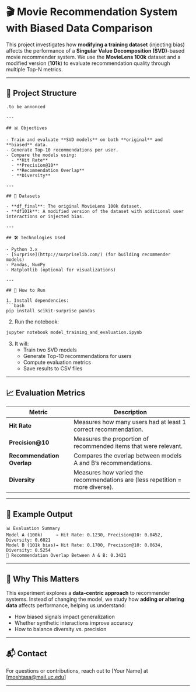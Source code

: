 
# 🎬 Movie Recommendation System with Biased Data Comparison

This project investigates how **modifying a training dataset** (injecting bias) affects the performance of a **Singular Value Decomposition (SVD)**-based movie recommender system. We use the **MovieLens 100k** dataset and a modified version (**101k**) to evaluate recommendation quality through multiple Top-N metrics.

---

## 📁 Project Structure

```
.to be annonced

---

## 📊 Objectives

- Train and evaluate **SVD models** on both **original** and **biased** data.
- Generate Top-10 recommendations per user.
- Compare the models using:
  - **Hit Rate**
  - **Precision@10**
  - **Recommendation Overlap**
  - **Diversity**

---

## 🧪 Datasets

- **df_final**: The original MovieLens 100k dataset.
- **df101k**: A modified version of the dataset with additional user interactions or injected bias.

---

## 🛠️ Technologies Used

- Python 3.x
- [Surprise](http://surpriselib.com/) (for building recommender models)
- Pandas, NumPy
- Matplotlib (optional for visualizations)

---

## 🚀 How to Run

1. Install dependencies:
```bash
pip install scikit-surprise pandas
```

2. Run the notebook:
```bash
jupyter notebook model_training_and_evaluation.ipynb
```

3. It will:
   - Train two SVD models
   - Generate Top-10 recommendations for users
   - Compute evaluation metrics
   - Save results to CSV files

---

## 📈 Evaluation Metrics

| Metric                | Description |
|-----------------------|-------------|
| **Hit Rate**          | Measures how many users had at least 1 correct recommendation. |
| **Precision@10**      | Measures the proportion of recommended items that were relevant. |
| **Recommendation Overlap** | Compares the overlap between models A and B’s recommendations. |
| **Diversity**         | Measures how varied the recommendations are (less repetition = more diverse). |

---

## 📌 Example Output

```plaintext
📊 Evaluation Summary
Model A (100k)     → Hit Rate: 0.1230, Precision@10: 0.0452, Diversity: 0.6021  
Model B (101k bias)→ Hit Rate: 0.1700, Precision@10: 0.0634, Diversity: 0.5254  
🔁 Recommendation Overlap Between A & B: 0.3421
```

---

## 🤔 Why This Matters

This experiment explores a **data-centric approach** to recommender systems. Instead of changing the model, we study how **adding or altering data** affects performance, helping us understand:

- How biased signals impact generalization
- Whether synthetic interactions improve accuracy
- How to balance diversity vs. precision

---

## 📬 Contact

For questions or contributions, reach out to [Your Name] at [moshtasa@mail.uc.edu]

---

